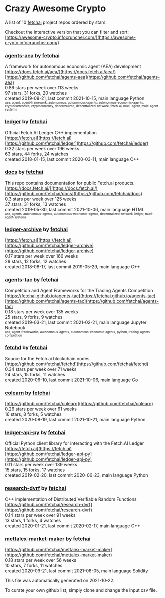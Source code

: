 # Crazy Awesome Crypto
A list of 10 [fetchai](https://github.com/fetchai) project repos ordered by stars.  

Checkout the interactive version that you can filter and sort: 
[https://awesome-crypto.infocruncher.com/](https://awesome-crypto.infocruncher.com/)  


### [agents-aea](https://github.com/fetchai/agents-aea) by [fetchai](https://github.com/fetchai)  
A framework for autonomous economic agent (AEA) development  
[https://docs.fetch.ai/aea/](https://docs.fetch.ai/aea/)  
[https://github.com/fetchai/agents-aea](https://github.com/fetchai/agents-aea)  
0.86 stars per week over 113 weeks  
97 stars, 31 forks, 20 watches  
created 2019-08-21, last commit 2021-10-15, main language Python  
<sub><sup>aea, agent, agent-framework, autonomous, autonomous-agents, autonomous-economic-agents, cryptocurrencies, cryptocurrency, decentralized, decentralized-network, fetch-ai, multi-agent, multi-agent-systems</sup></sub>


### [ledger](https://github.com/fetchai/ledger) by [fetchai](https://github.com/fetchai)  
Official Fetch.AI Ledger C++ implementation  
[https://fetch.ai](https://fetch.ai)  
[https://github.com/fetchai/ledger](https://github.com/fetchai/ledger)  
0.32 stars per week over 196 weeks  
63 stars, 44 forks, 24 watches  
created 2018-01-15, last commit 2020-03-11, main language C++  


### [docs](https://github.com/fetchai/docs) by [fetchai](https://github.com/fetchai)  
This repo contains documentation for public Fetch.ai products.  
[https://docs.fetch.ai/](https://docs.fetch.ai/)  
[https://github.com/fetchai/docs](https://github.com/fetchai/docs)  
0.3 stars per week over 125 weeks  
37 stars, 31 forks, 13 watches  
created 2019-05-30, last commit 2021-10-06, main language HTML  
<sub><sup>aea, agents, autonomous-agents, autonomous-economic-agents, decentralized-network, ledger, multi-agent-systems</sup></sub>


### [ledger-archive](https://github.com/fetchai/ledger-archive) by [fetchai](https://github.com/fetchai)  
  
[https://fetch.ai](https://fetch.ai)  
[https://github.com/fetchai/ledger-archive](https://github.com/fetchai/ledger-archive)  
0.17 stars per week over 166 weeks  
28 stars, 12 forks, 12 watches  
created 2018-08-17, last commit 2019-05-29, main language C++  


### [agents-tac](https://github.com/fetchai/agents-tac) by [fetchai](https://github.com/fetchai)  
Competition and Agent Frameworks for the Trading Agents Competition  
[https://fetchai.github.io/agents-tac](https://fetchai.github.io/agents-tac)  
[https://github.com/fetchai/agents-tac](https://github.com/fetchai/agents-tac)  
0.18 stars per week over 135 weeks  
25 stars, 9 forks, 9 watches  
created 2019-03-21, last commit 2021-02-21, main language Jupyter Notebook  
<sub><sup>aea, agent-frameworks, autonomous-agents, autonomous-economic-agents, python, trading-agents-competition</sup></sub>


### [fetchd](https://github.com/fetchai/fetchd) by [fetchai](https://github.com/fetchai)  
Source for the Fetch.ai blockchain nodes  
[https://github.com/fetchai/fetchd](https://github.com/fetchai/fetchd)  
0.34 stars per week over 71 weeks  
24 stars, 15 forks, 11 watches  
created 2020-06-10, last commit 2021-10-06, main language Go  


### [colearn](https://github.com/fetchai/colearn) by [fetchai](https://github.com/fetchai)  
  
[https://github.com/fetchai/colearn](https://github.com/fetchai/colearn)  
0.26 stars per week over 61 weeks  
16 stars, 8 forks, 5 watches  
created 2020-08-19, last commit 2021-10-21, main language Python  


### [ledger-api-py](https://github.com/fetchai/ledger-api-py) by [fetchai](https://github.com/fetchai)  
Official Python client library for interacting with the Fetch.AI Ledger  
[https://fetch.ai](https://fetch.ai)  
[https://github.com/fetchai/ledger-api-py](https://github.com/fetchai/ledger-api-py)  
0.11 stars per week over 139 weeks  
15 stars, 15 forks, 17 watches  
created 2019-02-20, last commit 2020-06-23, main language Python  


### [research-dvrf](https://github.com/fetchai/research-dvrf) by [fetchai](https://github.com/fetchai)  
C++ implementation of Distributed Verifiable Random Functions  
[https://github.com/fetchai/research-dvrf](https://github.com/fetchai/research-dvrf)  
0.14 stars per week over 91 weeks  
13 stars, 1 forks, 4 watches  
created 2020-01-21, last commit 2020-02-17, main language C++  


### [mettalex-market-maker](https://github.com/fetchai/mettalex-market-maker) by [fetchai](https://github.com/fetchai)  
  
[https://github.com/fetchai/mettalex-market-maker](https://github.com/fetchai/mettalex-market-maker)  
0.18 stars per week over 56 weeks  
10 stars, 7 forks, 11 watches  
created 2020-09-21, last commit 2021-08-05, main language Solidity  


This file was automatically generated on 2021-10-22.  

To curate your own github list, simply clone and change the input csv file.  